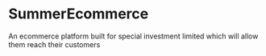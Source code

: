 # SummerEcommerce
An ecommerce platform built for special investment limited which will allow them reach their customers
